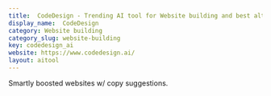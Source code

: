```yaml
---
title:  CodeDesign - Trending AI tool for Website building and best alternatives
display_name:  CodeDesign
category: Website building
category_slug: website-building
key: codedesign_ai
website: https://www.codedesign.ai/
layout: aitool
---
```


Smartly boosted websites w/ copy suggestions.
